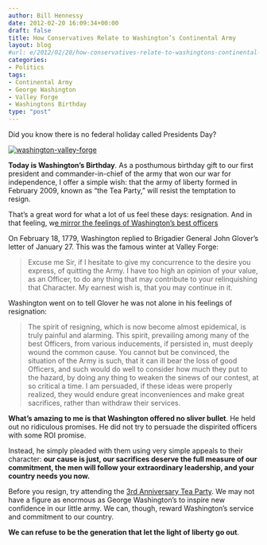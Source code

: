 ```yaml
---
author: Bill Hennessy
date: 2012-02-20 16:09:34+00:00
draft: false
title: How Conservatives Relate to Washington’s Continental Army
layout: blog
#url: e/2012/02/20/how-conservatives-relate-to-washingtons-continental-army/
categories:
- Politics
tags:
- Continental Army
- George Washington
- Valley Forge
- Washingtons Birthday
type: "post"
---
```


Did you know there is no federal holiday called Presidents Day?

[![washington-valley-forge](https://hennessysview.com/wp-content/uploads/2012/02/washington-valley-forge_thumb.jpg)
](https://hennessysview.com/wp-content/uploads/2012/02/washington-valley-forge.jpg)

**Today is Washington’s Birthday**. As a posthumous birthday gift to our first president and commander-in-chief of the army that won our war for independence, I offer a simple wish: that the army of liberty formed in February 2009, known as “the Tea Party,” will resist the temptation to resign.

That’s a great word for what a lot of us feel these days: resignation. And in that feeling, w[e mirror the feelings of Washington’s best officers](https://hennessysview.com/2012-election/apathy/)

On February 18, 1779, Washington replied to Brigadier General John Glover’s letter of January 27. This was the famous winter at Valley Forge: 

> Excuse me Sir, if I hesitate to give my concurrence to the desire you express, of quitting the Army. I have too high an opinion of your value, as an Officer, to do any thing that may contribute to your relinquishing that Character. My earnest wish is, that you may continue in it.
> 
> 

Washington went on to tell Glover he was not alone in his feelings of resignation:

> The spirit of resigning, which is now become almost epidemical, is truly painful and alarming. This spirit, prevailing among many of the best Officers, from various inducements, if persisted in, must deeply wound the common cause. You cannot but be convinced, the situation of the Army is such, that it can ill bear the loss of good Officers, and such would do well to consider how much they put to the hazard, by doing any thing to weaken the sinews of our contest, at so critical a time. I am persuaded, if these ideas were properly realized, they would endure great inconveniences and make great sacrifices, rather than withdraw their services.
> 
> 

**What’s amazing to me is that Washington offered no sliver bullet**. He held out no ridiculous promises. He did not try to persuade the dispirited officers with some ROI promise. 

Instead, he simply pleaded with them using very simple appeals to their character: **our cause is just, our sacrifices deserve the full measure of our commitment, the men will follow your extraordinary leadership, and your country needs you now.**

Before you resign, try attending the [3rd Anniversary Tea Party](https://3rdanniversaryteaparty.eventbrite.com/). We may not have a figure as enormous as George Washington’s to inspire new confidence in our little army. We can, though, reward Washington’s service and commitment to our country.

**We can refuse to be the generation that let the light of liberty go out**. 
